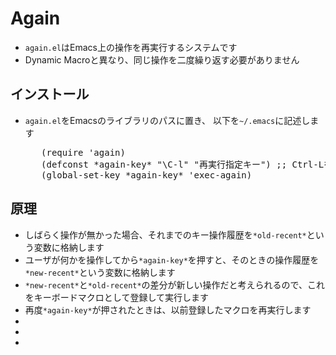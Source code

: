 <h1>Again</h1>

<ul>
  <li><code>again.el</code>はEmacs上の操作を再実行するシステムです</li>
  <li>Dynamic Macroと異なり、同じ操作を二度繰り返す必要がありません</li>
</ul>

<h2>インストール</h2>

<ul>
  <li><code>again.el</code>をEmacsのライブラリのパスに置き、
    以下を<code>~/.emacs</code>に記述します</li>
  <pre>
   (require 'again)
   (defconst *again-key* "\C-l" "再実行指定キー") ;; Ctrl-Lを再実行キーにする場合
   (global-set-key *again-key* 'exec-again)  </pre>
</ul>

<h2>原理</h2>

<ul>
  <li>しばらく操作が無かった場合、それまでのキー操作履歴を<code>*old-recent*</code>という変数に格納します</li>
  <li>ユーザが何かを操作してから<code>*again-key*</code>を押すと、そのときの操作履歴を<code>*new-recent*</code>という変数に格納します</li>
  <li><code>*new-recent*</code>と<code>*old-recent*</code>の差分が新しい操作だと考えられるので、これをキーボードマクロとして登録して実行します</li>
  <li>再度<code>*again-key*</code>が押されたときは、以前登録したマクロを再実行します</li>
  <li></li>
  <li></li>
  <li></li>
</ul>




